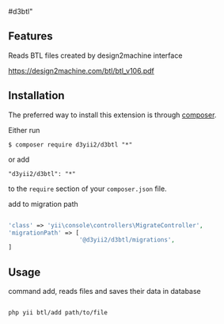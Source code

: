 #d3btl"

## Features

Reads BTL files created by design2machine interface

https://design2machine.com/btl/btl_v106.pdf 



## Installation

The preferred way to install this extension is through [composer](http://getcomposer.org/download/).

Either run

```
$ composer require d3yii2/d3btl "*"
```

or add

```
"d3yii2/d3btl": "*"
```

to the `require` section of your `composer.json` file.


add to migration path

```php

'class' => 'yii\console\controllers\MigrateController',
'migrationPath' => [
                    '@d3yii2/d3btl/migrations',
]
```


## Usage

command add, reads files and saves their data in database

```bash

php yii btl/add path/to/file

```
